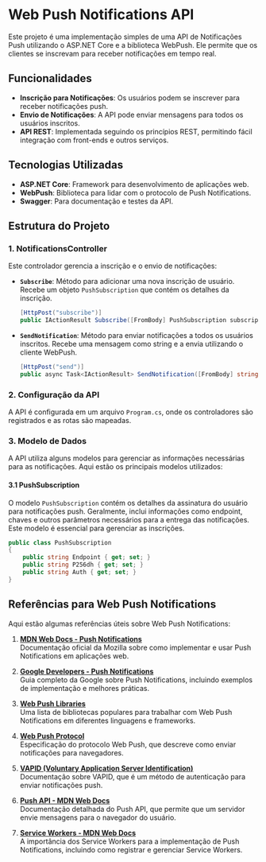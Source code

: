 # Web Push Notifications API

Este projeto é uma implementação simples de uma API de Notificações Push utilizando o ASP.NET Core e a biblioteca WebPush. Ele permite que os clientes se inscrevam para receber notificações em tempo real.

## Funcionalidades

- **Inscrição para Notificações**: Os usuários podem se inscrever para receber notificações push.
- **Envio de Notificações**: A API pode enviar mensagens para todos os usuários inscritos.
- **API REST**: Implementada seguindo os princípios REST, permitindo fácil integração com front-ends e outros serviços.

## Tecnologias Utilizadas

- **ASP.NET Core**: Framework para desenvolvimento de aplicações web.
- **WebPush**: Biblioteca para lidar com o protocolo de Push Notifications.
- **Swagger**: Para documentação e testes da API.

## Estrutura do Projeto

### 1. NotificationsController

Este controlador gerencia a inscrição e o envio de notificações:

- **`Subscribe`**: Método para adicionar uma nova inscrição de usuário. Recebe um objeto `PushSubscription` que contém os detalhes da inscrição.

    ```csharp
    [HttpPost("subscribe")]
    public IActionResult Subscribe([FromBody] PushSubscription subscription)
    ```

- **`SendNotification`**: Método para enviar notificações a todos os usuários inscritos. Recebe uma mensagem como string e a envia utilizando o cliente WebPush.

    ```csharp
    [HttpPost("send")]
    public async Task<IActionResult> SendNotification([FromBody] string message)
    ```

### 2. Configuração da API

A API é configurada em um arquivo `Program.cs`, onde os controladores são registrados e as rotas são mapeadas.

### 3. Modelo de Dados

A API utiliza alguns modelos para gerenciar as informações necessárias para as notificações. Aqui estão os principais modelos utilizados:

#### 3.1 PushSubscription

O modelo `PushSubscription` contém os detalhes da assinatura do usuário para notificações push. Geralmente, inclui informações como endpoint, chaves e outros parâmetros necessários para a entrega das notificações. Este modelo é essencial para gerenciar as inscrições.

```csharp
public class PushSubscription
{
    public string Endpoint { get; set; }
    public string P256dh { get; set; }
    public string Auth { get; set; }
}
 ```

## Referências para Web Push Notifications

Aqui estão algumas referências úteis sobre Web Push Notifications:

1. **[MDN Web Docs - Push Notifications](https://developer.mozilla.org/en-US/docs/Web/API/Push_API)**  
   Documentação oficial da Mozilla sobre como implementar e usar Push Notifications em aplicações web.

2. **[Google Developers - Push Notifications](https://developers.google.com/web/fundamentals/push-notifications)**  
   Guia completo da Google sobre Push Notifications, incluindo exemplos de implementação e melhores práticas.

3. **[Web Push Libraries](https://web-push-codelab.glitch.me/)**  
   Uma lista de bibliotecas populares para trabalhar com Web Push Notifications em diferentes linguagens e frameworks.

4. **[Web Push Protocol](https://tools.ietf.org/html/draft-ietf-webpush-protocol-15)**  
   Especificação do protocolo Web Push, que descreve como enviar notificações para navegadores.

5. **[VAPID (Voluntary Application Server Identification)](https://developer.mozilla.org/en-US/docs/Web/API/Push_API#vapid)**  
   Documentação sobre VAPID, que é um método de autenticação para enviar notificações push.

6. **[Push API - MDN Web Docs](https://developer.mozilla.org/en-US/docs/Web/API/Push_API)**  
   Documentação detalhada do Push API, que permite que um servidor envie mensagens para o navegador do usuário.

7. **[Service Workers - MDN Web Docs](https://developer.mozilla.org/en-US/docs/Web/API/Service_Worker_API)**  
   A importância dos Service Workers para a implementação de Push Notifications, incluindo como registrar e gerenciar Service Workers.







